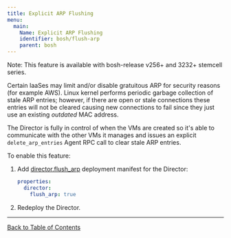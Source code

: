 ```yaml
---
title: Explicit ARP Flushing
menu:
  main:
    Name: Explicit ARP Flushing
    identifier: bosh/flush-arp
    parent: bosh
---
```


<p class="note">Note: This feature is available with bosh-release v256+ and 3232+ stemcell series.</p>

Certain IaaSes may limit and/or disable gratuitous ARP for security reasons (for example AWS). Linux kernel performs periodic garbage collection of stale ARP entries; however, if there are open or stale connections these entries will not be cleared causing new connections to fail since they just use an existing *outdated* MAC address.

The Director is fully in control of when the VMs are created so it's able to communicate with the other VMs it manages and issues an explicit `delete_arp_entries` Agent RPC call to clear stale ARP entries.

To enable this feature:

1. Add [director.flush_arp](http://bosh.io/jobs/director?source=github.com/cloudfoundry/bosh#p=director.flush_arp) deployment manifest for the Director:

    ```yaml
    properties:
      director:
        flush_arp: true
    ```

1. Redeploy the Director.

---
[Back to Table of Contents](index.html#director-config)
